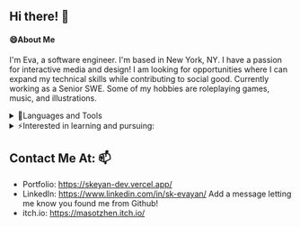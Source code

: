 ## Hi there! 👋 
<!--
**skeyan/skeyan** is a ✨ _special_ ✨ repository because its `README.md` (this file) appears on your GitHub profile.

Here are some ideas to get you started:

- 🔭 I’m currently working on ...
-  I’m currently learning ...
- 👯 I’m looking to collaborate on ...
- 🤔 I’m looking for help with ...
- 💬 Ask me about ...
-   How to reach me: ...
- 😄 Pronouns: ...
- ⚡ Fun fact: ...
-->
#### 😄About Me
  I'm Eva, a software engineer.
  I'm based in New York, NY. I have a passion for interactive media and design!
  I am looking for opportunities where I can expand my technical skills while contributing to social good.
  Currently working as a Senior SWE.
  Some of my hobbies are roleplaying games, music, and illustrations. 

<details>
<summary>🔧Languages and Tools </summary>
  <li>HTML/CSS/SCSS</li>
  <li>JavaScript, Node.js, TypeScript</li>
  <li>Ember.js, React.js, Redux</li>
  <li>GraphQL</li>
  <li>Some Java</li>
  <li>Some C++</li>
  <li>Some Python</li>
  <li>Some C#</li>
  <li>Some Swift</li>
</details>

<details>
<summary>⚡Interested in learning and pursuing: </summary>
  <li>Full-stack development</li>
  <li>Developing for a cause</li>
  <li>Game production & dev</li>
  <li>UI/UX design and research</li>
</details>

## Contact Me At: 📫
- Portfolio: https://skeyan-dev.vercel.app/
- LinkedIn: https://www.linkedin.com/in/sk-evayan/ Add a message letting me know you found me from Github!
- itch.io: https://masotzhen.itch.io/
